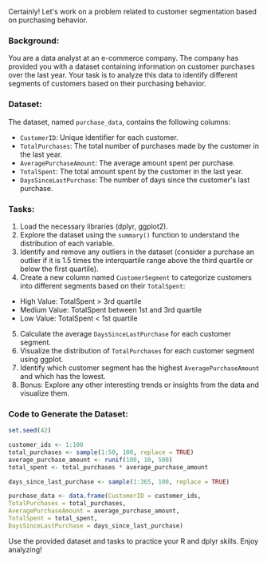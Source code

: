 Certainly! Let's work on a problem related to customer segmentation based on purchasing behavior.
### Background:
You are a data analyst at an e-commerce company. The company has provided you with a dataset containing information on customer purchases over the last year. Your task is to analyze this data to identify different segments of customers based on their purchasing behavior.

### Dataset:
The dataset, named `purchase_data`, contains the following columns:
- `CustomerID`: Unique identifier for each customer.
- `TotalPurchases`: The total number of purchases made by the customer in the last year.
- `AveragePurchaseAmount`: The average amount spent per purchase.
- `TotalSpent`: The total amount spent by the customer in the last year.
- `DaysSinceLastPurchase`: The number of days since the customer's last purchase.

### Tasks:
1. Load the necessary libraries (dplyr, ggplot2).
2. Explore the dataset using the `summary()` function to understand the distribution of each variable.
3. Identify and remove any outliers in the dataset (consider a purchase an outlier if it is 1.5 times the interquartile range above the third quartile or below the first quartile).
4. Create a new column named `CustomerSegment` to categorize customers into different segments based on their `TotalSpent`:
- High Value: TotalSpent > 3rd quartile
- Medium Value: TotalSpent between 1st and 3rd quartile
- Low Value: TotalSpent < 1st quartile
5. Calculate the average `DaysSinceLastPurchase` for each customer segment.
6. Visualize the distribution of `TotalPurchases` for each customer segment using ggplot.
7. Identify which customer segment has the highest `AveragePurchaseAmount` and which has the lowest.
8. Bonus: Explore any other interesting trends or insights from the data and visualize them.

### Code to Generate the Dataset:
```R
set.seed(42)

customer_ids <- 1:100
total_purchases <- sample(1:50, 100, replace = TRUE)
average_purchase_amount <- runif(100, 10, 500)
total_spent <- total_purchases * average_purchase_amount

days_since_last_purchase <- sample(1:365, 100, replace = TRUE)

purchase_data <- data.frame(CustomerID = customer_ids,
TotalPurchases = total_purchases,
AveragePurchaseAmount = average_purchase_amount,
TotalSpent = total_spent,
DaysSinceLastPurchase = days_since_last_purchase)

```

  

Use the provided dataset and tasks to practice your R and dplyr skills. Enjoy analyzing!